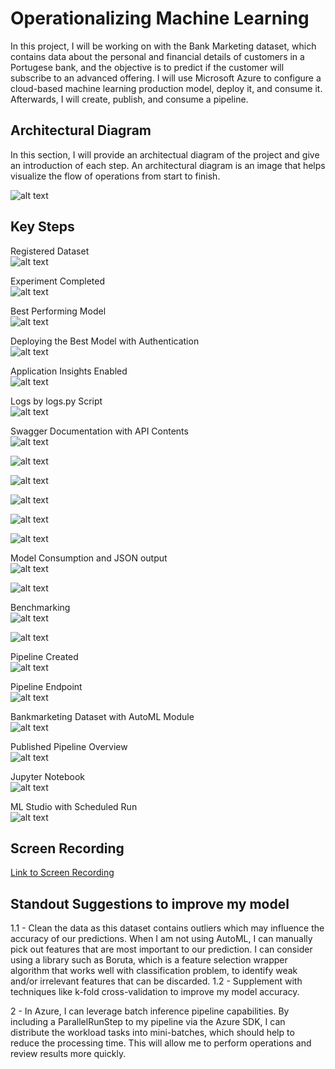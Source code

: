 # Operationalizing Machine Learning

In this project, I will be working on with the Bank Marketing dataset, which contains data about the personal and financial details of customers in a Portugese bank, and the objective is to predict if the customer will subscribe to an advanced offering. I will use Microsoft Azure to configure a cloud-based machine learning production model, deploy it, and consume it. Afterwards, I will create, publish, and consume a pipeline.

## Architectural Diagram
In this section, I will provide an architectual diagram of the project and give an introduction of each step. An architectural diagram is an image that helps visualize the flow of operations from start to finish.

![alt text](RainelDias88/MachineLearningOperations/rainelimages/ArchitecturalDiagram.png?raw=true)

## Key Steps
Registered Dataset\
![alt text](\rainelimages\dataset.jpg?raw=true)

Experiment Completed\
![alt text](\rainelimages\experimentoconcluido.jpg?raw=true)

Best Performing Model\
![alt text](\rainelimages\bestmodel.jpg?raw=true)

Deploying the Best Model with Authentication\
![alt text](\rainelimages\deploy.jpg?raw=true)

Application Insights Enabled\
![alt text](\rainelimages\appinstrue.jpg?raw=true)

Logs by logs.py Script\
![alt text](\rainelimages\logs.jpg?raw=true)

Swagger Documentation with API Contents\
![alt text](\rainelimages\swagger1.jpg?raw=true)

![alt text](\rainelimages\swagger2.jpg?raw=true)

![alt text](\rainelimages\swagger3.jpg?raw=true)

![alt text](\rainelimages\swagger4.jpg?raw=true)

![alt text](\rainelimages\swagger5.jpg?raw=true)

![alt text](\rainelimages\swagger6.jpg?raw=true)

Model Consumption and JSON output\
![alt text](\rainelimages\endpointpy.jpg?raw=true)

![alt text](\rainelimages\json.jpg?raw=true)

Benchmarking\
![alt text](\rainelimages\apachebenchmark1.jpg?raw=true)

![alt text](\rainelimages\apachebenchmark2.jpg?raw=true)

Pipeline Created\
![alt text](\rainelimages\pipelinecriadoeendpoint.jpg?raw=true)

Pipeline Endpoint\
![alt text](\rainelimages\endpoint.jpg?raw=true)

Bankmarketing Dataset with AutoML Module\
![alt text](\rainelimages\datasetandautoml.jpg?raw=true)

Published Pipeline Overview\
![alt text](\rainelimages\pipelinerestactive.jpg?raw=true)

Jupyter Notebook\
![alt text](\rainelimages\runcomplete.jpg?raw=true)

ML Studio with Scheduled Run\
![alt text](\rainelimages\restendpoint.jpg?raw=true)


## Screen Recording
[Link to Screen Recording](https://www.youtube.com/watch?v=KMW5_XrTePU/view?usp=sharing?usp=sharing)

## Standout Suggestions to improve my model
1.1 - Clean the data as this dataset contains outliers which may influence the accuracy of our predictions. When I am not using AutoML, I can manually pick out features that are most important to our prediction. I can consider using a library such as Boruta, which is a feature selection wrapper algorithm that works well with classification problem, to identify weak and/or irrelevant features that can be discarded.
1.2 - Supplement with techniques like k-fold cross-validation to improve my model accuracy.

2 - In Azure, I can leverage batch inference pipeline capabilities. By including a ParallelRunStep to my pipeline via the Azure SDK, I can distribute the workload tasks into mini-batches, which should help to reduce the processing time. This will allow me to perform operations and review results more quickly.
